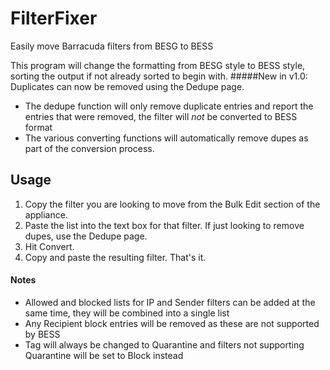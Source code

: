 # FilterFixer
Easily move Barracuda filters from BESG to BESS

This program will change the formatting from BESG style to BESS style, sorting the output if not already sorted to begin with.
#####New in v1.0: Duplicates can now be removed using the Dedupe page.
 * The dedupe function will only remove duplicate entries and report the entries that were removed, the filter will *not* be converted to BESS format
 * The various converting functions will automatically remove dupes as part of the conversion process.

## Usage
1. Copy the filter you are looking to move from the Bulk Edit section of the appliance.
2. Paste the list into the text box for that filter. If just looking to remove dupes, use the Dedupe page.
3. Hit Convert.
4. Copy and paste the resulting filter. That's it.

#### Notes
* Allowed and blocked lists for IP and Sender filters can be added at the same time, they will be combined into a single list
* Any Recipient block entries will be removed as these are not supported by BESS
* Tag will always be changed to Quarantine and filters not supporting Quarantine will be set to Block instead

